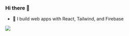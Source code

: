 ### Hi there 👋

* 🌟 I build web apps with React, Tailwind, and Firebase

<img src="https://github-readme-stats.vercel.app/api/top-langs?username=worldofchristian"/>